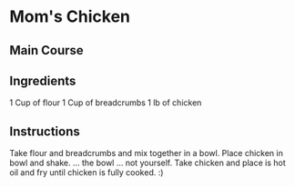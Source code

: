 # Mom's Chicken

## Main Course

## Ingredients
1 Cup of flour
1 Cup of breadcrumbs
1 lb of chicken

## Instructions
Take flour and breadcrumbs and mix together in a bowl. Place chicken in bowl and shake. ... the bowl ... not yourself.
Take chicken and place is hot oil and fry until chicken is fully cooked. :)
